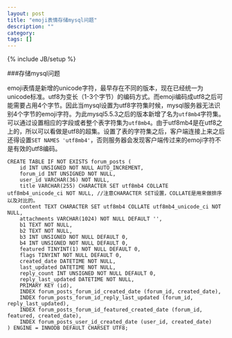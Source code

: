 ```yaml
---
layout: post
title: "emoji表情存储mysql问题"
description: ""
category: 
tags: []
---
```

{% include JB/setup %}

###存储mysql问题

emoji表情是新增的unicode字符，最早存在不同的版本，现在已经统一为unicode标准。utf8为变长（1-3个字节）的编码方式。而emoji编码成utf8之后可能需要占用4个字节。因此当mysql设置为utf8字符集时候，mysql服务器无法识别4个字节的emoji字符。为此mysql5.5.3之后的版本新增了名为`utf8mb4`字符集。可以通过设置相应的字段或者整个表字符集为`utf8mb4`。由于utf8mb4是在utf8之上的，所以可以看做是utf8的超集。设置了表的字符集之后，客户端连接上来之后还得设置`SET NAMES 'utf8mb4'`，否则服务器会发现客户端传过来的emoji字符不是有效的utf8编码。

    CREATE TABLE IF NOT EXISTS forum_posts (
        id INT UNSIGNED NOT NULL AUTO_INCREMENT,
        forum_id INT UNSIGNED NOT NULL,
        user_id VARCHAR(36) NOT NULL,
        title VARCHAR(255) CHARACTER SET utf8mb4 COLLATE utf8mb4_unicode_ci NOT NULL, //注意CHARACTER SET设置，COLLATE是用来做排序以及对比的。
        content TEXT CHARACTER SET utf8mb4 COLLATE utf8mb4_unicode_ci NOT NULL,
        attachments VARCHAR(1024) NOT NULL DEFAULT '',
        b1 TEXT NOT NULL,
        b2 TEXT NOT NULL,
        b3 INT UNSIGNED NOT NULL DEFAULT 0,
        b4 INT UNSIGNED NOT NULL DEFAULT 0,
        featured TINYINT(1) NOT NULL DEFAULT 0,
        flags TINYINT NOT NULL DEFAULT 0,
        created_date DATETIME NOT NULL,
        last_updated DATETIME NOT NULL,
        reply_count INT UNSIGNED NOT NULL DEFAULT 0,
        reply_last_updated DATETIME NOT NULL,
        PRIMARY KEY (id),
        INDEX forum_posts_forum_id_created_date (forum_id, created_date),
        INDEX forum_posts_forum_id_reply_last_updated (forum_id, reply_last_updated),
        INDEX forum_posts_forum_id_featured_created_date (forum_id, featured, created_date),
        INDEX forum_posts_user_id_created_date (user_id, created_date)
    ) ENGINE = INNODB DEFAULT CHARSET UTF8;
